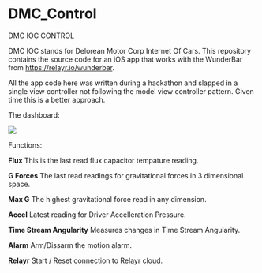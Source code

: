 # DMC_Control
DMC IOC CONTROL

DMC IOC stands for Delorean Motor Corp Internet Of Cars. This repository contains the source code for an iOS app that works with the WunderBar from https://relayr.io/wunderbar.

All the app code here was written during a hackathon and slapped in a single view controller not following the model view controller pattern. Given time this is a better approach. 

The dashboard:

<img src=https://raw.githubusercontent.com/spacecoder/DMC_Control/master/graphics/screen.jpg>


Functions:

<b>Flux</b>
This is the last read flux capacitor tempature reading.

<b>G Forces</b>
The last read readings for gravitational forces in 3 dimensional space. 

<b>Max G</b>
The highest gravitational force read in any dimension.

<B>Accel</b>
Latest reading for Driver Accelleration Pressure.

<b>Time Stream Angularity</b>
Measures changes in Time Stream Angularity.

<b>Alarm</b>
Arm/Dissarm the motion alarm.

<b>Relayr</b>
Start / Reset connection to Relayr cloud.


